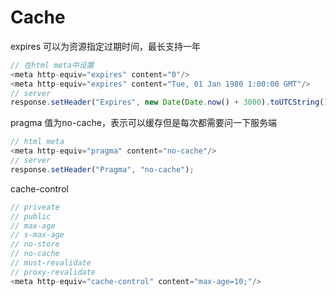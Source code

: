 # Cache
expires
可以为资源指定过期时间，最长支持一年
```javascript
// 在html meta中设置
<meta http-equiv="expires" content="0"/>
<meta http-equiv="expires" content="Tue, 01 Jan 1980 1:00:00 GMT"/>
// server 
response.setHeader("Expires", new Date(Date.now() + 3000).toUTCString());
```

pragma
值为no-cache，表示可以缓存但是每次都需要问一下服务端
```javascript
// html meta
<meta http-equiv="pragma" content="no-cache"/>
// server
response.setHeader("Pragma", "no-cache");
```
cache-control
```javascript
// priveate
// public
// max-age
// s-max-age
// no-store
// no-cache
// must-revalidate
// proxy-revalidate
<meta http-equiv="cache-control" content="max-age=10;"/>
```
